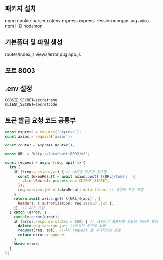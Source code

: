 ## 패키지 설치
npm i cookie-parser dotenv express express-session morgan pug axios
npm i -D nodemon

## 기본폴더 및 파일 생성
routes/index.js
views/error.pug
app.js

## 포트 8003

## .env 설정
```
COOKIE_SECRET=secretname
CLIENT_SECRET=secretcode
```

## 토큰 발급 요청 코드 공통부
```javascript
const express = require('express');
const axios = require('axios');

const router = express.Router();

const URL = 'http://localhost:8002/v2';

const request = async (req, api) => {
  try {
    if (!req.session.jwt) { // 세션에 토큰이 없으면
      const tokenResult = await axios.post(`${URL}/token`, {
        clientSecret: process.env.CLIENT_SECRET,
      });
      req.session.jwt = tokenResult.data.token; // 세션에 토큰 저장
    }
    return await axios.get(`${URL}${api}`, {
      headers: { authorization: req.session.jwt },
    }); // API 요청
  } catch (error) {
    console.error(error);
    if (error.response.status < 500) { // 410이나 419처럼 의도된 에러면 발생
      delete.req.session.jwt; //만료된 토큰을 삭제
      request(req, api); //다시 request 를 재귀적으로 호출
      return error.response;
    }
    throw error;
  }
};
```